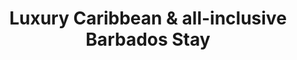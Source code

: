---
category: luxury
title: Luxury Caribbean & all-inclusive Barbados Stay
class: luxury-caribbean-and-all-inclusive-barbados-stay
cruiseline: Silversea Cruises – Silver Spirit
special-info: Private overseas transfers
price: 2799
nights: 11
cruise-url: http://www.planetcruise.co.uk/silversea-cruises/silver-spirit/05-december-2016/103661?referrersiteid=970
---